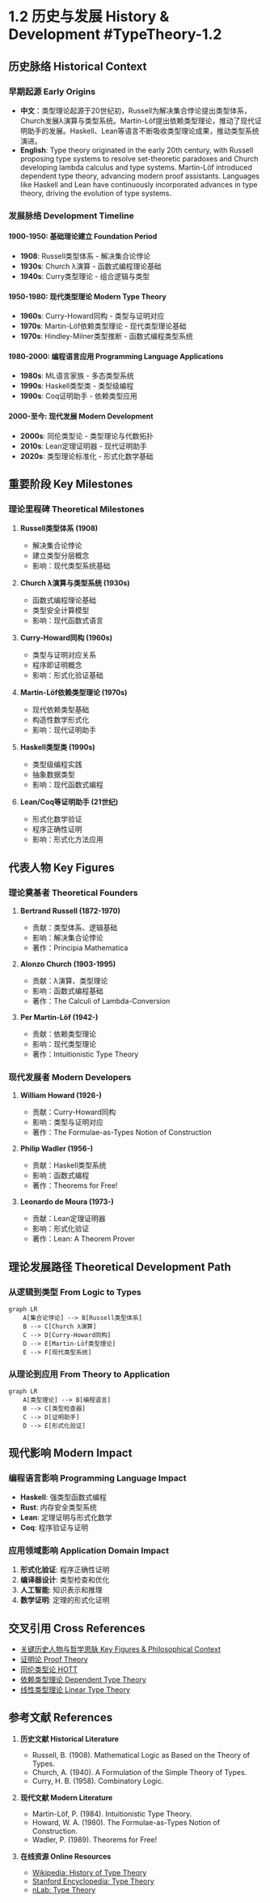 # 1.2 历史与发展 History & Development #TypeTheory-1.2

## 历史脉络 Historical Context

### 早期起源 Early Origins

- **中文**：类型理论起源于20世纪初，Russell为解决集合悖论提出类型体系，Church发展λ演算与类型系统。Martin-Löf提出依赖类型理论，推动了现代证明助手的发展。Haskell、Lean等语言不断吸收类型理论成果，推动类型系统演进。
- **English**: Type theory originated in the early 20th century, with Russell proposing type systems to resolve set-theoretic paradoxes and Church developing lambda calculus and type systems. Martin-Löf introduced dependent type theory, advancing modern proof assistants. Languages like Haskell and Lean have continuously incorporated advances in type theory, driving the evolution of type systems.

### 发展脉络 Development Timeline

#### 1900-1950: 基础理论建立 Foundation Period

- **1908**: Russell类型体系 - 解决集合论悖论
- **1930s**: Church λ演算 - 函数式编程理论基础
- **1940s**: Curry类型理论 - 组合逻辑与类型

#### 1950-1980: 现代类型理论 Modern Type Theory

- **1960s**: Curry-Howard同构 - 类型与证明对应
- **1970s**: Martin-Löf依赖类型理论 - 现代类型理论基础
- **1970s**: Hindley-Milner类型推断 - 函数式编程类型系统

#### 1980-2000: 编程语言应用 Programming Language Applications

- **1980s**: ML语言家族 - 多态类型系统
- **1990s**: Haskell类型类 - 类型级编程
- **1990s**: Coq证明助手 - 依赖类型应用

#### 2000-至今: 现代发展 Modern Development

- **2000s**: 同伦类型论 - 类型理论与代数拓扑
- **2010s**: Lean定理证明器 - 现代证明助手
- **2020s**: 类型理论标准化 - 形式化数学基础

## 重要阶段 Key Milestones

### 理论里程碑 Theoretical Milestones

1. **Russell类型体系 (1908)**
   - 解决集合论悖论
   - 建立类型分层概念
   - 影响：现代类型系统基础

2. **Church λ演算与类型系统 (1930s)**
   - 函数式编程理论基础
   - 类型安全计算模型
   - 影响：现代函数式语言

3. **Curry-Howard同构 (1960s)**
   - 类型与证明对应关系
   - 程序即证明概念
   - 影响：形式化验证基础

4. **Martin-Löf依赖类型理论 (1970s)**
   - 现代依赖类型基础
   - 构造性数学形式化
   - 影响：现代证明助手

5. **Haskell类型类 (1990s)**
   - 类型级编程实践
   - 抽象数据类型
   - 影响：现代函数式编程

6. **Lean/Coq等证明助手 (21世纪)**
   - 形式化数学验证
   - 程序正确性证明
   - 影响：形式化方法应用

## 代表人物 Key Figures

### 理论奠基者 Theoretical Founders

   1. **Bertrand Russell (1872-1970)**
      - 贡献：类型体系、逻辑基础
      - 影响：解决集合论悖论
      - 著作：Principia Mathematica

   2. **Alonzo Church (1903-1995)**
      - 贡献：λ演算、类型理论
      - 影响：函数式编程基础
      - 著作：The Calculi of Lambda-Conversion

   3. **Per Martin-Löf (1942-)**
      - 贡献：依赖类型理论
      - 影响：现代类型理论
      - 著作：Intuitionistic Type Theory

### 现代发展者 Modern Developers

   1. **William Howard (1926-)**
      - 贡献：Curry-Howard同构
      - 影响：类型与证明对应
      - 著作：The Formulae-as-Types Notion of Construction

   2. **Philip Wadler (1956-)**
      - 贡献：Haskell类型系统
      - 影响：函数式编程
      - 著作：Theorems for Free!

   3. **Leonardo de Moura (1973-)**
      - 贡献：Lean定理证明器
      - 影响：形式化验证
      - 著作：Lean: A Theorem Prover

## 理论发展路径 Theoretical Development Path

### 从逻辑到类型 From Logic to Types

```mermaid
graph LR
    A[集合论悖论] --> B[Russell类型体系]
    B --> C[Church λ演算]
    C --> D[Curry-Howard同构]
    D --> E[Martin-Löf类型理论]
    E --> F[现代类型系统]
```

### 从理论到应用 From Theory to Application

```mermaid
graph LR
    A[类型理论] --> B[编程语言]
    B --> C[类型检查器]
    C --> D[证明助手]
    D --> E[形式化验证]
```

## 现代影响 Modern Impact

### 编程语言影响 Programming Language Impact

- **Haskell**: 强类型函数式编程
- **Rust**: 内存安全类型系统
- **Lean**: 定理证明与形式化数学
- **Coq**: 程序验证与证明

### 应用领域影响 Application Domain Impact

1. **形式化验证**: 程序正确性证明
2. **编译器设计**: 类型检查和优化
3. **人工智能**: 知识表示和推理
4. **数学证明**: 定理的形式化证明

## 交叉引用 Cross References

- [关键历史人物与哲学思脉 Key Figures & Philosophical Context](../KeyFigures_PhilContext/README.md)
- [证明论 Proof Theory](../ProofTheory/README.md)
- [同伦类型论 HOTT](../HOTT/README.md)
- [依赖类型理论 Dependent Type Theory](../DependentTypeTheory/README.md)
- [线性类型理论 Linear Type Theory](../LinearTypeTheory/README.md)

## 参考文献 References

1. **历史文献 Historical Literature**
   - Russell, B. (1908). Mathematical Logic as Based on the Theory of Types.
   - Church, A. (1940). A Formulation of the Simple Theory of Types.
   - Curry, H. B. (1958). Combinatory Logic.

2. **现代文献 Modern Literature**
   - Martin-Löf, P. (1984). Intuitionistic Type Theory.
   - Howard, W. A. (1980). The Formulae-as-Types Notion of Construction.
   - Wadler, P. (1989). Theorems for Free!

3. **在线资源 Online Resources**
   - [Wikipedia: History of Type Theory](https://en.wikipedia.org/wiki/Type_theory#History)
   - [Stanford Encyclopedia: Type Theory](https://plato.stanford.edu/entries/type-theory/)
   - [nLab: Type Theory](https://ncatlab.org/nlab/show/type+theory)
